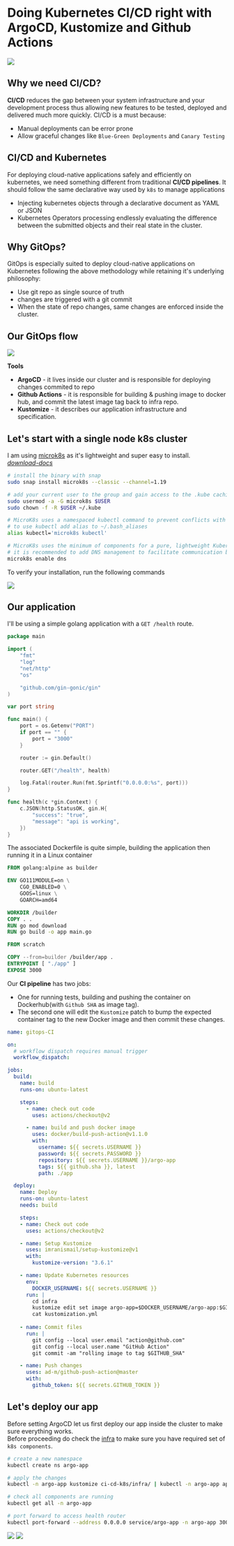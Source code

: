 # Doing Kubernetes CI/CD right with ArgoCD, Kustomize and Github Actions

<img src="assets/banner.png">

## Why we need CI/CD?
**CI/CD** reduces the gap between your system infrastructure and your development process thus allowing new features to be tested, deployed and delivered much more quickly. CI/CD is a must because:
- Manual deployments can be error prone
- Allow graceful changes like `Blue-Green Deployments` and `Canary Testing`

## CI/CD and Kubernetes
For deploying cloud-native applications safely and efficiently on kubernetes, we need something different from traditional **CI/CD pipelines**. It should follow the same declarative way used by `k8s` to manage applications
- Injecting kubernetes objects through a declarative document as YAML or JSON
- Kubernetes Operators processing endlessly evaluating the difference between the submitted objects and their real state in the cluster.

## Why GitOps?
GitOps is especially suited to deploy cloud-native applications on Kubernetes following the above methodology while retaining it's underlying philosophy:
- Use git repo as single source of truth
- changes are triggered with a git commit
- When the state of repo changes, same changes are enforced inside the cluster.

## Our GitOps flow

<img src="assets/flowchart.png">

**Tools**<br>
- **ArgoCD** - it lives inside our cluster and is responsible for deploying changes commited to repo
- **Github Actions** - it is responsible for building & pushing image to docker hub, and commit the latest image tag back to infra repo.
- **Kustomize** - it describes our application infrastructure and specification.

## Let's start with a single node k8s cluster
I am using [microk8s](https://microk8s.io/) as it's lightweight and super easy to install.<br>
[*download-docs*](https://microk8s.io/docs)
```bash
# install the binary with snap
sudo snap install microk8s --classic --channel=1.19

# add your current user to the group and gain access to the .kube caching directory
sudo usermod -a -G microk8s $USER
sudo chown -f -R $USER ~/.kube

# MicroK8s uses a namespaced kubectl command to prevent conflicts with any existing installs of kubectl
# to use kubectl add alias to ~/.bash_aliases
alias kubectl='microk8s kubectl'

# MicroK8s uses the minimum of components for a pure, lightweight Kubernetes
# it is recommended to add DNS management to facilitate communication between services
microk8s enable dns
```
To verify your installation, run the following commands

<img src="assets/cluster-check.png">

## Our application
I'll be using a simple golang application with a `GET /health` route.

```go
package main

import (
	"fmt"
	"log"
	"net/http"
	"os"

	"github.com/gin-gonic/gin"
)

var port string

func main() {
	port = os.Getenv("PORT")
	if port == "" {
		port = "3000"
	}

	router := gin.Default()

	router.GET("/health", health)

	log.Fatal(router.Run(fmt.Sprintf("0.0.0.0:%s", port)))
}

func health(c *gin.Context) {
	c.JSON(http.StatusOK, gin.H{
		"success": "true",
		"message": "api is working",
	})
}
```

The associated Dockerfile is quite simple, building the application then running it in a Linux container

```Dockerfile
FROM golang:alpine as builder

ENV GO111MODULE=on \
    CGO_ENABLED=0 \
    GOOS=linux \
    GOARCH=amd64

WORKDIR /builder
COPY . .
RUN go mod download
RUN go build -o app main.go

FROM scratch

COPY --from=builder /builder/app .
ENTRYPOINT [ "./app" ]
EXPOSE 3000
```

Our **CI pipeline** has two jobs:
- One for running tests, building and pushing the container on Dockerhub(with `Github SHA` as image tag).
- The second one will edit the `Kustomize` patch to bump the expected container tag to the new Docker image and then commit these changes.

```yml
name: gitops-CI

on: 
  # workflow dispatch requires manual trigger
  workflow_dispatch:

jobs:
  build:
    name: build
    runs-on: ubuntu-latest

    steps:
      - name: check out code
        uses: actions/checkout@v2

      - name: build and push docker image
        uses: docker/build-push-action@v1.1.0
        with: 
          username: ${{ secrets.USERNAME }}
          password: ${{ secrets.PASSWORD }}
          repository: ${{ secrets.USERNAME }}/argo-app
          tags: ${{ github.sha }}, latest
          path: ./app

  deploy:
    name: Deploy
    runs-on: ubuntu-latest
    needs: build

    steps:
    - name: Check out code
      uses: actions/checkout@v2

    - name: Setup Kustomize
      uses: imranismail/setup-kustomize@v1
      with:
        kustomize-version: "3.6.1"

    - name: Update Kubernetes resources
      env:
        DOCKER_USERNAME: ${{ secrets.USERNAME }}
      run: |
        cd infra
        kustomize edit set image argo-app=$DOCKER_USERNAME/argo-app:$GITHUB_SHA
        cat kustomization.yml
        
    - name: Commit files
      run: |
        git config --local user.email "action@github.com"
        git config --local user.name "GitHub Action"
        git commit -am "rolling image to tag $GITHUB_SHA"

    - name: Push changes
      uses: ad-m/github-push-action@master
      with:
        github_token: ${{ secrets.GITHUB_TOKEN }}
```

## Let's deploy our app
Before setting ArgoCD let us first deploy our app inside the cluster to make sure everything works.<br>
Before proceeding do check the [infra](https://github.com/Akshit8/ci-cd-k8s/tree/master/infra) to make sure you have required set of `k8s components`.
```bash
# create a new namespace
kubectl create ns argo-app

# apply the changes
kubectl -n argo-app kustomize ci-cd-k8s/infra/ | kubectl -n argo-app apply -f -

# check all components are running
kubectl get all -n argo-app

# port forward to access health router
kubectl port-forward --address 0.0.0.0 service/argo-app -n argo-app 3000:3000
```

<img src="assets/app-deploy.png">

<img src="assets/original-deploy.png">